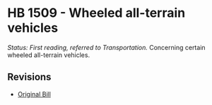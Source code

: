 # HB 1509 - Wheeled all-terrain vehicles
*Status: First reading, referred to Transportation.*
Concerning certain wheeled all-terrain vehicles.

## Revisions
* [Original Bill](1/)